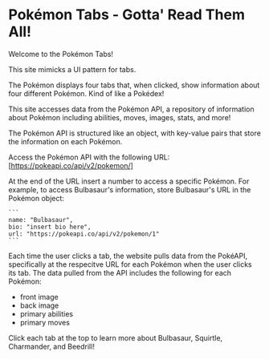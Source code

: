 

# Pokémon Tabs - Gotta' Read Them All!

Welcome to the Pokémon Tabs!

This site mimicks a UI pattern for tabs.

The Pokémon displays four tabs that, when clicked, show information about four different Pokémon. Kind of like a Pokédex!

This site accesses data from the Pokémon API, a repository of information about Pokémon including abilities, moves, images, stats, and more!

The Pokémon API is structured like an object, with key-value pairs that store the information on each Pokémon.

Access the Pokémon API with the following URL:
[https://pokeapi.co/api/v2/pokemon/]

At the end of the URL insert a number to access a specific Pokémon. For example, to access Bulbasaur's information, store Bulbasaur's URL in the Pokémon object:

    ```
    name: "Bulbasaur",
    bio: "insert bio here",
    url: "https://pokeapi.co/api/v2/pokemon/1"
    ```

Each time the user clicks a tab, the website pulls data from the PokéAPI, specifically at the respecitve URL for each Pokémon when the user clicks its tab. The data pulled from the API includes the following for each Pokémon:

- front image
- back image
- primary abilities
- primary moves

Click each tab at the top to learn more about Bulbasaur, Squirtle, Charmander, and Beedrill!
